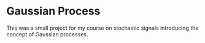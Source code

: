 # Gaussian Process

This was a small project for my course on stochastic signals introducing the concept of Gaussian processes. 
